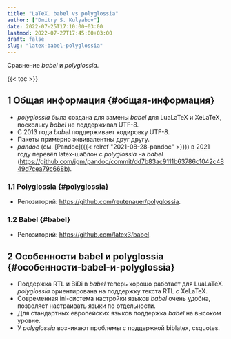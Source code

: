 ```yaml
---
title: "LaTeX. babel vs polyglossia"
author: ["Dmitry S. Kulyabov"]
date: 2022-07-25T17:10:00+03:00
lastmod: 2022-07-27T17:45:00+03:00
draft: false
slug: "latex-babel-polyglossia"
---
```


Сравнение _babel_ и _polyglossia_.

<!--more-->

{{< toc >}}


## <span class="section-num">1</span> Общая информация {#общая-информация}

-   _polyglossia_ была создана для замены _babel_ для LuaLaTeX и XeLaTeX, поскольку _babel_ не поддерживал UTF-8.
-   С 2013 года _babel_ поддерживает кодировку UTF-8.
-   Пакеты примерно эквивалентны друг другу.
-   _pandoc_ (см. [Pandoc]({{< relref "2021-08-28-pandoc" >}})) в 2021 году перевёл latex-шаблон с _polyglossia_ на _babel_ (<https://github.com/jgm/pandoc/commit/dd7b83ac9111b63786c1042c4849d7cea79c668b>).


### <span class="section-num">1.1</span> Polyglossia {#polyglossia}

-   Репозиторий: <https://github.com/reutenauer/polyglossia>.


### <span class="section-num">1.2</span> Babel {#babel}

-   Репозиторий: <https://github.com/latex3/babel>.


## <span class="section-num">2</span> Особенности babel и polyglossia {#особенности-babel-и-polyglossia}

-   Поддержка RTL и BiDi в _babel_ теперь хорошо работает для LuaLaTeX. _polyglossia_ ориентирована на поддержку текста RTL с XeLaTeX.
-   Современная ini-система настройки языков _babel_ очень удобна, позволяет настраивать языки по отдельности.
-   Для стандартных европейских языков поддержка _babel_ на высоком уровне.
-   У _polyglossia_ возникают проблемы с поддержкой biblatex, csquotes.
